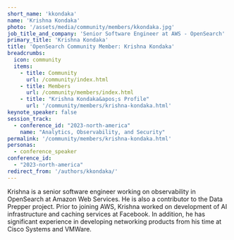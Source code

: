 ```yaml
---
short_name: 'kkondaka'
name: 'Krishna Kondaka'
photo: '/assets/media/community/members/kkondaka.jpg'
job_title_and_company: 'Senior Software Engineer at AWS - OpenSearch'
primary_title: 'Krishna Kondaka'
title: 'OpenSearch Community Member: Krishna Kondaka'
breadcrumbs:
  icon: community
  items:
    - title: Community
      url: /community/index.html
    - title: Members
      url: /community/members/index.html
    - title: "Krishna Kondaka&apos;s Profile"
      url: '/community/members/krishna-kondaka.html'
keynote_speaker: false
session_track:
  - conference_id: "2023-north-america"
    name: "Analytics, Observability, and Security"
permalink: '/community/members/krishna-kondaka.html'
personas:
  - conference_speaker
conference_id:
  - "2023-north-america"
redirect_from: '/authors/kkondaka/'
---
```

Krishna is a senior software engineer working on observability in OpenSearch at Amazon Web Services. He is also a contributor to the Data Prepper project. Prior to joining AWS, Krishna worked on development of AI infrastructure and caching services at Facebook. In addition, he has significant experience in developing networking products from his time at Cisco Systems and VMWare.



